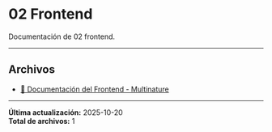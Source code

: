# 02 Frontend

Documentación de 02 frontend.

---

## Archivos

- [📱 Documentación del Frontend - Multinature](./README.md)

---

**Última actualización:** 2025-10-20  
**Total de archivos:** 1
